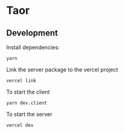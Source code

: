 # Taor

## Development

Install dependencies:

```shell
yarn
```

Link the server package to the vercel project
```shell
vercel link
```

To start the client

```shell
yarn dev.client
```

To start the server

```shell
vercel dev
```
